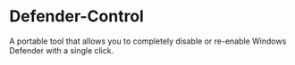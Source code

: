 # Defender-Control
A portable tool that allows you to completely disable or re-enable Windows Defender with a single click.
